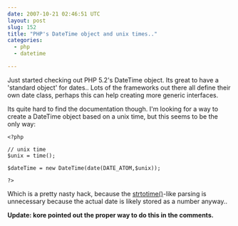 ```yaml
---
date: 2007-10-21 02:46:51 UTC
layout: post
slug: 152
title: "PHP's DateTime object and unix times.."
categories:
  - php
  - datetime

---
```

<p>Just started checking out PHP 5.2's DateTime object. Its great to have a 'standard object' for dates.. Lots of the frameworks out there all define their own date class, perhaps this can help creating more generic interfaces.</p>

<p>Its quite hard to find the documentation though. I'm looking for a way to create a DateTime object based on a unix time, but this seems to be the only way:</p>

```
<?php

// unix time
$unix = time();

$dateTime = new DateTime(date(DATE_ATOM,$unix));

?>
```

<p>Which is a pretty nasty hack, because the <a href="http://www.php.net/strtotime">strtotime()</a>-like parsing is unnecessary because the actual date is likely stored as a number anyway..</p> 

<p><b>Update: kore pointed out the proper way to do this in the comments.</b></p>